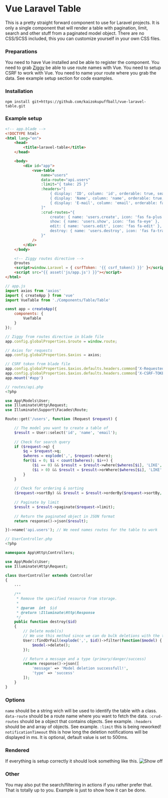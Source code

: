 # Vue Laravel Table
This is a pretty straight forward component to use for Laravel projects.
It is only a single component that will render a table with pagination, limit, search and other stuff from a paginated model object. 
There are no CSS/SCSS included, this you can customize yourself in your own CSS files.

### Preparations
You need to have Vue installed and be able to register the component.
You need to grab [Ziggy](https://github.com/tighten/ziggy) be able to use route names with Vue.
You need to setup CSRF to work with Vue.
You need to name your route where you grab the data.
See example setup section for code examples. 

### Installation
`npm install git+https://github.com/kaizokupuffball/vue-laravel-table.git`

### Example setup
```html
<!-- app.blade -->
<!DOCTYPE html>
<html lang="en">
    <head>
        <title>laravel-table</title>
    </head>

    <body>
        <div id="app">
            <vue-table 
                name="users"
                data-route="api.users"
                :limit="{ take: 25 }"
                :headers="[
                    { display: 'ID', column: 'id', orderable: true, searchable: false },
                    { display: 'Name', column: 'name', orderable: true, searchable: true },
                    { display: 'E-mail', column: 'email', orderable: false, searchable: true }
                ]"
                :crud-routes="{
                    create: { name: 'users.create', icon: 'fas fa-plus' },
                    show: { name: 'users.show', icon: 'fas fa-eye' },
                    edit: { name: 'users.edit', icon: 'fas fa-edit' },
                    destroy: { name: 'users.destroy', icon: 'fas fa-trash', bulk: true }, 
                }"
            />
        </div>
    </body>

    <!-- Ziggy routes directive -->
    @routes
    <script>window.Laravel = { csrfToken: '{{ csrf_token() }}' }</script>
    <script src="{{ asset('js/app.js') }}"></script>
</html>
```

```js
// app.js
import axios from 'axios'
import { createApp } from 'vue'
import VueTable from './Components/Table/Table'

const app = createApp({
    components: {
        VueTable
    }
});

// Ziggy from routes directive in blade file
app.config.globalProperties.$route = window.route;

// Axios for requests
app.config.globalProperties.$axios = axios;

// CSRF token from blade file
app.config.globalProperties.$axios.defaults.headers.common['X-Requested-With'] = 'XMLHttpRequest';
app.config.globalProperties.$axios.defaults.headers.common['X-CSRF-TOKEN'] = window.Laravel.csrfToken;
app.mount('#app')
```

```php
// routes/api.php
<?php

use App\Models\User;
use Illuminate\Http\Request;
use Illuminate\Support\Facades\Route;

Route::get('/users', function (Request $request) {

    // The model you want to create a table of
    $result = User::select('id', 'name', 'email');
    
    // Check for search query
    if ($request->q) {
        $q = $request->q;
        $wheres = explode(',', $request->where);
        for($i = 0; $i < count($wheres); $i++) {
            ($i == 0) && $result = $result->where($wheres[$i], 'LIKE', '%'. $q .'%');
            ($i > 0) && $result = $result->orWhere($wheres[$i], 'LIKE', '%'. $q .'%');
        }
    }
    
    // Check for ordering & sorting
    ($request->sortBy) && $result = $result->orderBy($request->sortBy, $request->sortDirection);
    
    // Paginate by limit
    $result = $result->paginate($request->limit);
    
    // Return the paginated object in JSON format
    return response()->json($result);

})->name('api.users'); // We need names routes for the table to work
```

```php
// UserController.php
<?php

namespace App\Http\Controllers;

use App\Models\User;
use Illuminate\Http\Request;

class UserController extends Controller
{
    ...
    
    /**
     * Remove the specified resource from storage.
     *
     * @param  int  $id
     * @return \Illuminate\Http\Response
     */
    public function destroy($id)
    {
        // Delete model(s)
        // We use this method since we can do bulk deletions with the table generated
        User::findOrFail(explode(',', $id))->filter(function($model) {
            $model->delete();
        });
        
        // Return a message and a type (primary/danger/success)
        return response()->json([
            'message' => 'Model deletion successfull!',
            'type' => 'success'
        ]);
    }
}
```

### Options
`name` should be a string wich will be used to identify the table with a class.
`data-route` should be a route name where you want to fetch the data.
`:crud-routes` should be a object that contains objects. See example. 
`:headers` should be and array of objects. See example.
`:limit` this is being reworked!
`notificationTimeout` this is how long the deletion notifications will be displayed in ms. It is optional, default value is set to 500ms.

### Rendered
If everything is setup correctly it should look something like this.
![Show off](https://i.imgur.com/KQNyDAi.gif)

### Other
You may also put the search/filtering in actions if you rather prefer that. That is totally up to you. Example is just to show how it can be done.